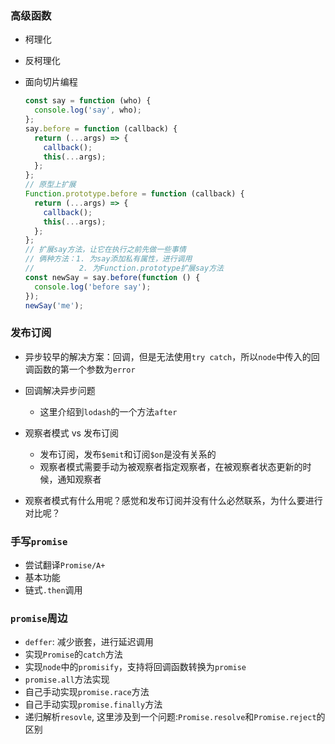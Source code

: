 ### 高级函数
* 柯理化
* 反柯理化


* 面向切片编程
    ```javascript
    const say = function (who) {
      console.log('say', who);
    };
    say.before = function (callback) {
      return (...args) => {
        callback();
        this(...args);
      };
    };
    // 原型上扩展
    Function.prototype.before = function (callback) {
      return (...args) => {
        callback();
        this(...args);
      };
    };
    // 扩展say方法，让它在执行之前先做一些事情
    // 俩种方法：1. 为say添加私有属性，进行调用
    //          2. 为Function.prototype扩展say方法
    const newSay = say.before(function () {
      console.log('before say');
    });
    newSay('me');
    ```
### 发布订阅
* 异步较早的解决方案：回调，但是无法使用`try catch`，所以`node`中传入的回调函数的第一个参数为`error`
* 回调解决异步问题
    * 这里介绍到`lodash`的一个方法`after`

* 观察者模式 vs 发布订阅
    * 发布订阅，发布`$emit`和订阅`$on`是没有关系的
    * 观察者模式需要手动为被观察者指定观察者，在被观察者状态更新的时候，通知观察者
* 观察者模式有什么用呢？感觉和发布订阅并没有什么必然联系，为什么要进行对比呢？

### 手写`promise`
* 尝试翻译`Promise/A+`
* 基本功能
* 链式`.then`调用

### `promise`周边
* `deffer`: 减少嵌套，进行延迟调用
* 实现`Promise`的`catch`方法
* 实现`node`中的`promisify`，支持将回调函数转换为`promise`
* `promise.all`方法实现
* 自己手动实现`promise.race`方法
* 自己手动实现`promise.finally`方法
* 递归解析`resovle`, 这里涉及到一个问题:`Promise.resolve`和`Promise.reject`的区别



